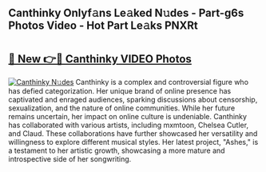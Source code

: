 ## Canthinky Onlyf𝚊ns Le𝚊ked N𝚞des - Part-g6s Photos Video - Hot Part Le𝚊ks PNXRt

# <h2><a href="http://ab39397.deff.icu/?id=Canthinky">🔗 New 👉🔴 Canthinky VIDEO Photos</a></h2>

[![Canthinky N𝚞des](https://i.imgur.com/rIISA9y.gif)](http://ab39397.deff.icu/?id=Canthinky)
Canthinky is a complex and controversial figure who has defied categorization. Her unique brand of online presence has captivated and enraged audiences, sparking discussions about censorship, sexualization, and the nature of online communities. While her future remains uncertain, her impact on online culture is undeniable. Canthinky has collaborated with various artists, including mxmtoon, Chelsea Cutler, and Claud. These collaborations have further showcased her versatility and willingness to explore different musical styles. Her latest project, "Ashes," is a testament to her artistic growth, showcasing a more mature and introspective side of her songwriting.
